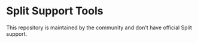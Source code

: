 # Split Support Tools
This repository is maintained by the community and don't have official Split support. 
